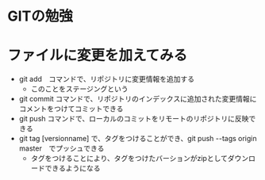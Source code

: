 # GITの勉強
# ファイルに変更を加えてみる
- git add　コマンドで、リポジトリに変更情報を追加する
    - このことをステージングという
- git commit コマンドで、リポジトリのインデックスに追加された変更情報にコメントをつけてコミットできる
- git push コマンドで、ローカルのコミットをリモートのリポジトリに反映できる
- git tag [versionname] で、タグをつけることができ、git push --tags origin master　でプッシュできる
	- タグをつけることにより、タグをつけたバーションがzipとしてダウンロードできるようになる
